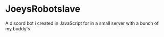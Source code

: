 # JoeysRobotslave
A discord bot i created in JavaScript for in a small server with a bunch of my buddy's
